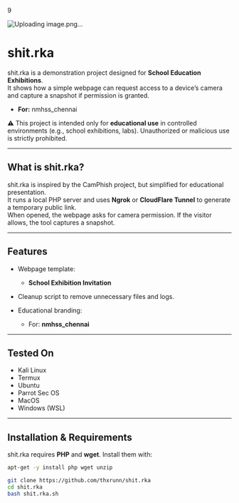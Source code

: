 9



![Uploading image.png…]()




# shit.rka

shit.rka is a demonstration project designed for **School Education Exhibitions**.  
It shows how a simple webpage can request access to a device’s camera and capture a snapshot if permission is granted.  

- **For:** nmhss_chennai  

⚠️ This project is intended only for **educational use** in controlled environments (e.g., school exhibitions, labs). Unauthorized or malicious use is strictly prohibited.  

---

## What is shit.rka?

shit.rka is inspired by the CamPhish project, but simplified for educational presentation.  
It runs a local PHP server and uses **Ngrok** or **CloudFlare Tunnel** to generate a temporary public link.  
When opened, the webpage asks for camera permission. If the visitor allows, the tool captures a snapshot.  

---

## Features

- Webpage template:
  - **School Exhibition Invitation**  

- Cleanup script to remove unnecessary files and logs.  

- Educational branding:
  - For: **nmhss_chennai**  

---

## Tested On

- Kali Linux  
- Termux  
- Ubuntu  
- Parrot Sec OS  
- MacOS  
- Windows (WSL)  

---

## Installation & Requirements

shit.rka requires **PHP** and **wget**. Install them with:
```bash
apt-get -y install php wget unzip

git clone https://github.com/thxrunn/shit.rka
cd shit.rka
bash shit.rka.sh
